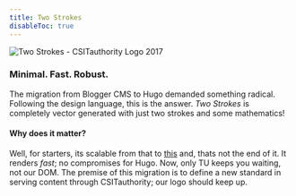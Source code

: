 ```yaml
---
title: Two Strokes
disableToc: true
---
```


![](../../images/csitauthorityLogo2017.svg?width=300 "Two Strokes - CSITauthority Logo 2017")

### Minimal. Fast. Robust.

The migration from Blogger CMS to Hugo demanded something radical. Following the design language, this is the answer. _Two Strokes_ is completely vector generated with just two strokes and some mathematics!

#### Why does it matter? 
Well, for starters, its scalable from that to [this](../../images/csitauthorityLogo2017.svg) and, thats not the end of it. It renders _fast_; no compromises for Hugo. Now, only TU keeps you waiting, not our DOM. The premise of this migration is to define a new standard in serving content through CSITauthority; our logo should keep up.